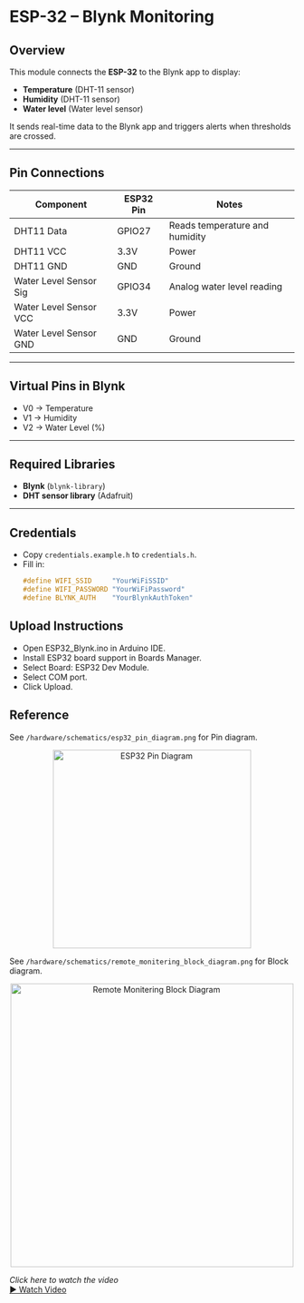# ESP-32 – Blynk Monitoring

## Overview
This module connects the **ESP-32** to the Blynk app to display:
- **Temperature** (DHT-11 sensor)
- **Humidity** (DHT-11 sensor)
- **Water level** (Water level sensor)

It sends real-time data to the Blynk app and triggers alerts when thresholds are crossed.

---

## Pin Connections

| Component              | ESP32 Pin | Notes                                   |
|------------------------|-----------|-----------------------------------------|
| DHT11 Data             | GPIO27    | Reads temperature and humidity          |
| DHT11 VCC              | 3.3V      | Power                                   |
| DHT11 GND              | GND       | Ground                                  |
| Water Level Sensor Sig | GPIO34    | Analog water level reading              |
| Water Level Sensor VCC | 3.3V      | Power                                   |
| Water Level Sensor GND | GND       | Ground                                  |

---

## Virtual Pins in Blynk

- V0 → Temperature
- V1 → Humidity
- V2 → Water Level (%)

---

## Required Libraries
- **Blynk** (`blynk-library`)
- **DHT sensor library** (Adafruit)

---

## Credentials
- Copy `credentials.example.h` to `credentials.h`.
- Fill in:
  ```cpp
  #define WIFI_SSID     "YourWiFiSSID"
  #define WIFI_PASSWORD "YourWiFiPassword"
  #define BLYNK_AUTH    "YourBlynkAuthToken"

## Upload Instructions
- Open ESP32_Blynk.ino in Arduino IDE.
- Install ESP32 board support in Boards Manager.
- Select Board: ESP32 Dev Module.
- Select COM port.
- Click Upload.

## Reference
See `/hardware/schematics/esp32_pin_diagram.png` for Pin diagram.

<p align="center">
  <img src="../../hardware/schematics/esp32_pin_diagram.png" alt="ESP32 Pin Diagram" width="350">
</p>

See `/hardware/schematics/remote_monitering_block_diagram.png` for Block diagram.

<p align="center">
  <img src="../../hardware/schematics/remote_monitering_block_diagram.png" alt="Remote Monitering Block Diagram" width="500">
</p>

<p align="left">
  <em>Click here to watch the video</em><br>
  <a href="https://youtube.com/shorts/13XUHJo7ceo?si=2gI7UIIl6x_hyOUY">
    ▶ Watch Video
  </a>
</p>